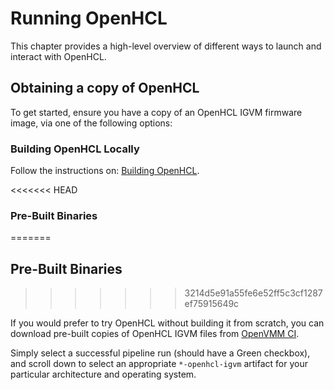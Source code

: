 # Running OpenHCL

This chapter provides a high-level overview of different ways to launch and
interact with OpenHCL.

## Obtaining a copy of OpenHCL

To get started, ensure you have a copy of an OpenHCL IGVM firmware image, via
one of the following options:

### Building OpenHCL Locally

Follow the instructions on: [Building OpenHCL](../../dev_guide/getting_started/build_openhcl.md).

<<<<<<< HEAD
### Pre-Built Binaries
=======

## Pre-Built Binaries
>>>>>>> 3214d5e91a55fe6e52ff5c3cf1287ef75915649c

If you would prefer to try OpenHCL without building it from scratch, you can
download pre-built copies of OpenHCL IGVM files from
[OpenVMM CI](https://github.com/microsoft/openvmm/actions/workflows/openvmm-ci.yaml).

Simply select a successful pipeline run (should have a Green checkbox), and
scroll down to select an appropriate `*-openhcl-igvm` artifact for your
particular architecture and operating system.
